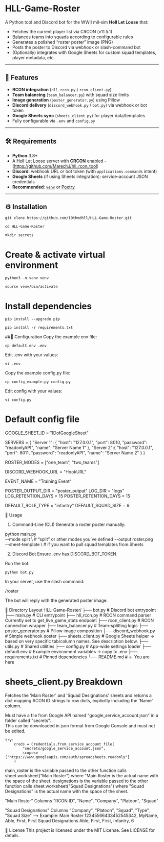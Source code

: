 # HLL-Game-Roster

A Python tool and Discord bot for the WWII mil-sim **Hell Let Loose** that:

- Fetches the current player list via CRCON (v11.5.1)  
- Balances teams into squads according to configurable rules  
- Generates a polished “roster poster” image (PNG)  
- Posts the poster to Discord via webhook or slash-command bot  
- (Optionally) integrates with Google Sheets for custom squad templates, player metadata, etc.

---

## 🚀 Features

- **RCON integration** (`hll_rcon.py` / `rcon_client.py`)  
- **Team balancing** (`team_balancer.py`) with squad size limits  
- **Image generation** (`poster_generator.py`) using Pillow  
- **Discord delivery** (`discord_webhook.py` / `bot.py`) via webhook or bot token  
- **Google Sheets sync** (`sheets_client.py`) for player data/templates  
- Fully configurable via `.env` and `config.py`

---

## 🛠️ Requirements

- **Python** 3.8+  
- A Hell Let Loose server with **CRCON** enabled - (https://github.com/MarechJ/hll_rcon_tool)
- **Discord**: webhook URL _or_ bot token (with `applications.commands` intent)  
- **Google Sheets** (if using Sheets integration): service-account JSON credentials  
- **Recommended**: [`venv`](https://docs.python.org/3/library/venv.html) or [Poetry](https://python-poetry.org/)

---

## ⚙️ Installation

```git clone https://github.com/10thmdhll/HLL-Game-Roster.git```

```cd HLL-Game-Roster```

```mkdir secrets```

# Create & activate virtual environment
```python3 -m venv venv```

```source venv/bin/activate```

# Install dependencies
```pip install --upgrade pip```

```pip install -r requirements.txt```

##📝 Configuration
Copy the example env file:

```cp default.env .env```

Edit .env with your values:

```vi .env```

Copy the example config.py file:

```cp config_example.py config.py```

Edit config with your values:

```vi config.py```

# Default config file
GOOGLE_SHEET_ID = "IDofGoogleSheet"

SERVERS = {
    "Server 1": {
        "host": "127.0.0.1",
        "port": 8010,
        "password": "readonlyAPI",
        "name": "Server Name 1"
    },
    "Server 2":{
        "host": "127.0.0.1",
        "port": 8011,
        "password": "readonlyAPI",
        "name": "Server Name 2"
    }
}

ROSTER_MODES = ["one_team", "two_teams"]

DISCORD_WEBHOOK_URL = "HookURL"

EVENT_NAME = "Training Event"

POSTER_OUTPUT_DIR = "poster_output"
LOG_DIR = "logs"
LOG_RETENTION_DAYS = 15
POSTER_RETENTION_DAYS = 15

DEFAULT_ROLE_TYPE = "infantry"
DEFAULT_SQUAD_SIZE = 6


🚀 Usage
1. Command-Line (CLI)
Generate a roster poster manually:

python main.py \
  --mode split       \ # “split” or other modes you’ve defined
  --output roster.png \
  --sheet-template   \ # if you want to pull squad templates from Sheets

2. Discord Bot
Ensure .env has DISCORD_BOT_TOKEN.

Run the bot:

```python bot.py```

In your server, use the slash command:

/roster

The bot will reply with the generated poster image.

📂 Directory Layout
HLL-Game-Roster/
├── bot.py                 # Discord bot entrypoint
├── main.py                # CLI entrypoint
├── hll_rcon.py            # RCON command parser  Currently set to get_live_game_stats endpoint
├── rcon_client.py         # RCON connection wrapper
├── team_balancer.py       # Team-splitting logic
├── poster_generator.py    # Pillow image composition
├── discord_webhook.py     # Simple webhook poster
├── sheets_client.py       # Google Sheets helper -> based on very specific tab/column names.  See description below.
├── utils.py               # Shared utilities
├── config.py              # App-wide settings loader
├── default.env            # Example environment variables -> copy to .env
├── requirements.txt       # Pinned dependencies
└── README.md              # ← You are here

# sheets_client.py Breakdown
Fetches the 'Main Roster' and 'Squad Designations' sheets and returns a dict mapping RCON ID strings to row dicts,
explicitly including the 'Name' column.

Must have a file from Google API named "google_service_account.json" in a folder called "secrets".  
This can be downloaded in json format from Google Console and must not be edited.

    try:
        creds = Credentials.from_service_account_file(
            "secrets/google_service_account.json",
            scopes=["https://www.googleapis.com/auth/spreadsheets.readonly"]
        )

main_roster is the variable passed to the other function calls
sheet.worksheet("Main Roster") where "Main Roster is the actual name with the space of the sheet.
designations is the variable passed to the other function calls
sheet.worksheet("Squad Designations") where "Squad Designations" is the actual name with the space of the sheet.

"Main Roster" Columns
"RCON ID", "Name", "Company", "Platoon", "Squad"

"Squad Designations" Columns
"Company", "Platoon", "Squad", "Type", "Squad Size"
--> Example:  Main Roster   		12345566433452545342, MyName, Able, First, First
			  Squad Designations	Able, First, First, Infantry, 6

📄 License
This project is licensed under the MIT License. See LICENSE for details.